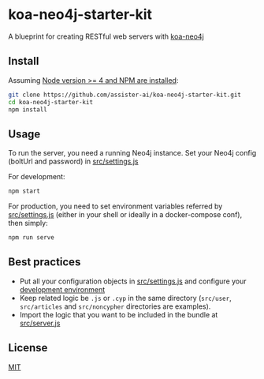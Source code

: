 # koa-neo4j-starter-kit

A blueprint for creating RESTful web servers with [koa-neo4j](https://github.com/assister-ai/koa-neo4j)

## Install

Assuming [Node version >= 4 and NPM are installed](https://nodejs.org/en/download/package-manager/):
```bash
git clone https://github.com/assister-ai/koa-neo4j-starter-kit.git
cd koa-neo4j-starter-kit
npm install
```

## Usage

To run the server, you need a running Neo4j instance. Set your Neo4j config (boltUrl and password) in [src/settings.js](https://github.com/assister-ai/koa-neo4j-starter-kit/blob/master/src/settings.js#L27)

For development:

```bash
npm start
```

For production, you need to set environment variables referred by [src/settings.js](https://github.com/assister-ai/koa-neo4j-starter-kit/blob/master/src/settings.js)
(either in your shell or ideally in a docker-compose conf), then simply:

```bash
npm run serve
```

## Best practices

- Put all your configuration objects in [src/settings.js](https://github.com/assister-ai/koa-neo4j-starter-kit/blob/master/src/settings.js)
and configure your [development environment](https://github.com/assister-ai/koa-neo4j-starter-kit/blob/master/src/settings.js#L25)
- Keep related logic be `.js` or `.cyp` in the same directory (`src/user`, `src/articles` and `src/noncypher` directories are examples).
- Import the logic that you want to be included in the bundle at [src/server.js](https://github.com/assister-ai/koa-neo4j-starter-kit/blob/master/src/index.js#L3)

## License

[MIT](https://github.com/assister-ai/koa-neo4j-starter-kit/blob/master/LICENSE)
